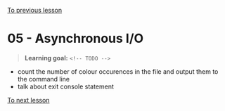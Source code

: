 [To previous lesson](/exercises/04-Synchronous_IO/04-Synchronous_IO.md)


# 05 - Asynchronous I/O

> **Learning goal:** `<!-- TODO -->`

- count the number of colour occurences in the file and output them to the command line
- talk about exit console statement

[To next lesson](/exercises/06-Hello_HTTP/06-Hello_HTTP.md)
